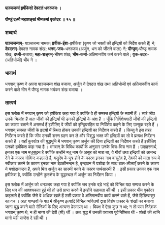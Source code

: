 #### पाञ्चजन्यं हृषीकेशो देवदत्तं धनञ्जयः ।
#### पौण्ड्रं दध्मौ महाशङ्खं भीमकर्मा वृकोदरः ॥ १५ ॥

### शब्दार्थ

**पाञ्चजन्यम्**- पाञ्चजन्य नामक; **हृषीक-ईशः**-हृषीकेश (कृष्ण जो भक्तों की इन्द्रियों को निर्देश करते हैं) ने; **देवदत्तम्**-देवदत्त नामक शंख; **धनम्-जयः**-धनञ्जय (अर्जुन, धन को जीतने वाला) ने; **पौण्ड्रम्**-पौण्ड्र नामक शंख; **दध्मौ**–बजाया; **महा-शङ्गम्**-भीषण शंख; **भीम-कर्मा**-अतिमानवीय कर्म करने वाले ; **वृक-उदरः**-(अतिभोजी) भीम ने ।

### भावार्थ

भगवान् कृष्ण ने अपना पाञ्चजन्य शंख बजाया, अर्जुन ने देवदत्त शंख तथा अतिभोजी एवं अतिमानवीय कार्य करने वाले भीम ने पौण्ड्र नामक भयंकर शंख बजाया ।

### तात्पर्य

इस श्लोक में भगवान् कृष्ण को हृषीकेश कहा गया है क्योंकि वे ही समस्त इन्द्रियों के स्वामी हैं । सारे जीव उनके भिन्नांश हैं अतः जीवों की इन्द्रियाँ भी उनकी इन्द्रियों के अंश हैं । चूँकि निर्विशेषवादी जीवों की इन्द्रियों का कारण बताने में असमर्थ हैं इसीलिए वे जीवों को इन्द्रियरहित या निर्विशेष कहने के लिए उत्सुक रहते हैं । भगवान् समस्त जीवों के हृदयों में स्थित होकर उनकी इन्द्रियों का निर्देशन करते हैं । किन्तु वे इस तरह निर्देशन करते हैं कि जीव उनकी शरण ग्रहण कर ले और विशुद्ध भक्त की इन्द्रियों का तो वे प्रत्यक्ष निर्देशन करते हैं । यहाँ कुरुक्षेत्र की युद्धभूमि में भगवान् कृष्ण अर्जुन की दिव्य इन्द्रियों का निर्देशन करते हैं इसीलिए उनको हृषीकेश कहा गया है । भगवान् के विविध कार्यों के अनुसार उनके भिन्न-भिन्न नाम हैं । उदाहरणार्थ, इनका एक नाम मधुसूदन है क्योंकि उन्होंने मधु नाम के असुर को मारा था, वे गौवों तथा इन्द्रियों को आनन्द देने के कारण गोविन्द कहलाते हैं, वसुदेव के पुत्र होने के कारण इनका नाम वासुदेव है, देवकी को माता रूप में स्वीकार करने के कारण इनका नाम देवकीनन्दन है, वृन्दावन में यशोदा के साथ बाल-लीलाएँ करने के कारण ये यशोदानन्दन हैं, अपने मित्र अर्जुन का सारथी बनने के कारण पार्थसारथी हैं । इसी प्रकार उनका एक नाम हृषीकेश है, क्योंकि उन्होंने कुरुक्षेत्र के युद्धस्थल में अर्जुन का निर्देशन किया ।

इस श्लोक में अर्जुन को धनञ्जय कहा गया है क्योंकि जब इनके बड़े भाई को विभिन्न यज्ञ सम्पन्न करने के लिए धन की आवश्यकता हुई थी तो उसे प्राप्त करने में इन्होंने सहायता की थी । इसी प्रकार भीम वृकोदर कहलाते हैं क्योंकि जैसे वे अधिक खाते हैं उसी प्रकार वे अतिमानवीय कार्य करने वाले हैं, जैसे हिडिम्बासुर का वध । अतः पाण्डवों के पक्ष में श्रीकृष्ण इत्यादि विभिन्न व्यक्तियों द्वारा विशेष प्रकार के शंखों का बजाया जाना युद्ध करने वाले सैनिकों के लिए अत्यन्त प्रेरणाप्रद था । विपक्ष में ऐसा कुछ न था; न तो परम निदेशक भगवान् कृष्ण थे, न ही भाग्य की देवी (श्री) थीं । अतः युद्ध में उनकी पराजय पूर्वनिश्चित थी - शंखों की ध्वनि मानो यही सन्देश दे रही थी ।